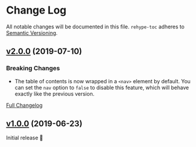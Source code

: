 # Change Log
All notable changes will be documented in this file.
`rehype-toc` adheres to [Semantic Versioning](http://semver.org/).


## [v2.0.0](https://github.com/JS-DevTools/rehype-toc/tree/v2.0.0) (2019-07-10)

### Breaking Changes

- The table of contents is now wrapped in a `<nav>` element by default. You can set the `nav` option to `false` to disable this feature, which will behave exactly like the previous version.

[Full Changelog](https://github.com/JS-DevTools/rehype-toc/compare/v1.0.1...v2.0.0)


## [v1.0.0](https://github.com/JS-DevTools/rehype-toc/tree/v1.0.0) (2019-06-23)

Initial release 🎉
